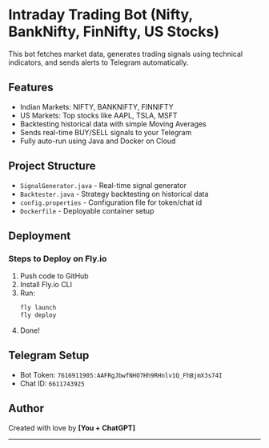 # Intraday Trading Bot (Nifty, BankNifty, FinNifty, US Stocks)

This bot fetches market data, generates trading signals using technical indicators, and sends alerts to Telegram automatically.

## Features
- Indian Markets: NIFTY, BANKNIFTY, FINNIFTY
- US Markets: Top stocks like AAPL, TSLA, MSFT
- Backtesting historical data with simple Moving Averages
- Sends real-time BUY/SELL signals to your Telegram
- Fully auto-run using Java and Docker on Cloud

## Project Structure
- `SignalGenerator.java` - Real-time signal generator
- `Backtester.java` - Strategy backtesting on historical data
- `config.properties` - Configuration file for token/chat id
- `Dockerfile` - Deployable container setup

## Deployment
### Steps to Deploy on Fly.io
1. Push code to GitHub
2. Install Fly.io CLI
3. Run:
    ```bash
    fly launch
    fly deploy
    ```
4. Done!

## Telegram Setup
- Bot Token: `7616911905:AAFRgJbwfNHO7Hh9RHnlv1Q_FhBjmX3s74I`
- Chat ID: `6611743925`

## Author
Created with love by **[You + ChatGPT]**

---
